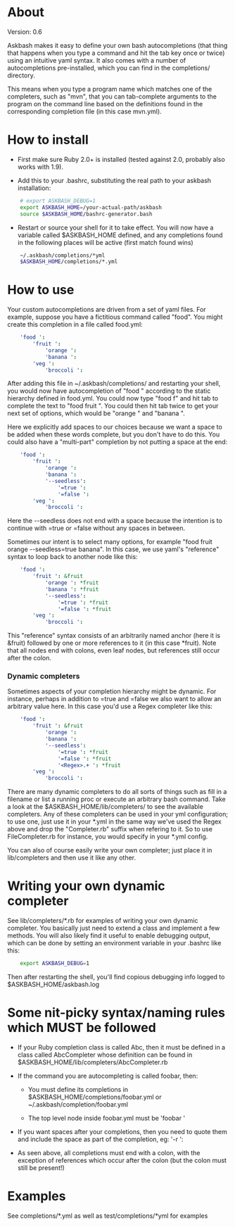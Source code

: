 About
=====

Version: 0.6

Askbash makes it easy to define your own bash autocompletions (that thing that happens when you type a command and hit the tab key once or twice) using an intuitive yaml syntax.  It also comes with a number of autocompletions pre-installed, which you can find in the completions/ directory.  

This means when you type a program name which matches one of the completers, such as "mvn", that you can tab-complete arguments to the program on the command line based on the definitions found in the corresponding completion file (in this case mvn.yml).

How to install
==============

- First make sure Ruby 2.0+ is installed (tested against 2.0, probably also works with 1.9).

- Add this to your .bashrc, substituting the real path to your askbash installation:

```bash
    # export ASKBASH_DEBUG=1
    export ASKBASH_HOME=/your-actual-path/askbash
    source $ASKBASH_HOME/bashrc-generator.bash
```

- Restart or source your shell for it to take effect. 
  You will now have a variable called $ASKBASH_HOME defined, and any completions found in the following places will be active (first match found wins)

```bash
    ~/.askbash/completions/*yml
    $ASKBASH_HOME/completions/*.yml
```


How to use
==========

Your custom autocompletions are driven from a set of yaml files.  For example, suppose you have a fictitious command called "food".  You might create this completion in a file called food.yml:

```yaml
    'food ':
        'fruit ':
            'orange ': 
            'banana ': 
        'veg ':
            'broccoli ':
```

After adding this file in ~/.askbash/completions/ and restarting your shell, you would now have autocompletion of "food " according to the static hierarchy defined in food.yml.  You could now type "food f" and hit tab to complete the text to "food fruit ".  You could then hit tab twice to get your next set of options, which would be "orange " and "banana ".

Here we explicitly add spaces to our choices because we want a space to be added when these words complete, but you don't have to do this.  You could also have a "multi-part" completion by not putting a space at the end:

```yaml
    'food ':
        'fruit ':
            'orange ': 
            'banana ': 
            '--seedless': 
                '=true ':
                '=false ':
        'veg ':
            'broccoli ':
```

Here the --seedless does not end with a space because the intention is to continue with =true or =false without any spaces in between.

Sometimes our intent is to select many options, for example "food fruit orange --seedless=true banana".  In this case, we use yaml's "reference" syntax to loop back to another node like this:

```yaml
    'food ':
        'fruit ': &fruit
            'orange ': *fruit
            'banana ': *fruit
            '--seedless': 
                '=true ': *fruit
                '=false ': *fruit
        'veg ':
            'broccoli ':
```

This "reference" syntax consists of an arbitrarily named anchor (here it is &fruit) followed by one or more references to it (in this case *fruit). Note that all nodes end with colons, even leaf nodes, but references still occur after the colon. 

### Dynamic completers

Sometimes aspects of your completion hierarchy might be dynamic.  For instance, perhaps in addition to =true and =false we also want to allow an arbitrary value here.  In this case you'd use a Regex completer like this: 

```yaml
    'food ':
        'fruit ': &fruit
            'orange ': 
            'banana ': 
            '--seedless': 
                '=true ': *fruit
                '=false ': *fruit
                '<Regex>.+ ': *fruit
        'veg ':
            'broccoli ':
```

There are many dynamic completers to do all sorts of things such as fill in a filename or list a running proc or execute an arbitrary bash command.  Take a look at the $ASKBASH_HOME/lib/completers/ to see the available completers.  Any of these completers can be used in your yml configuration; to use one, just use it in your *.yml in the same way we've used the Regex above and drop the "Completer.rb" suffix when refering to it.  So to use FileCompleter.rb for instance, you would specify <File> in your *.yml config.  

You can also of course easily write your own completer; just place it in lib/completers and then use it like any other.


Writing your own dynamic completer
==================================

See lib/completers/*.rb for examples of writing your own dynamic completer.  You basically just need to extend a class and implement a few methods.
You will also likely find it useful to enable debugging output, which can be done by setting an environment variable in your .bashrc like this:

```bash
    export ASKBASH_DEBUG=1
```

Then after restarting the shell, you'll find copious debugging info logged to $ASKBASH_HOME/askbash.log


Some nit-picky syntax/naming rules which MUST be followed
==========================================================

- If your Ruby completion class is called Abc, then it must be defined in a class called AbcCompleter whose definition can be found in $ASKBASH_HOME/lib/completers/AbcCompleter.rb

- If the command you are autocompleting is called foobar, then:

    * You must define its completions in $ASKBASH_HOME/completions/foobar.yml or ~/.askbash/completion/foobar.yml

    * The top level node inside foobar.yml must be 'foobar '

- If you want spaces after your completions, then you need to quote them and include the space as part of the completion, eg: 
    '-r ':

- As seen above, all completions must end with a colon, with the exception of references which occur after the colon (but the colon must still be present!)


Examples
=========

See completions/*.yml as well as test/completions/*yml for examples


